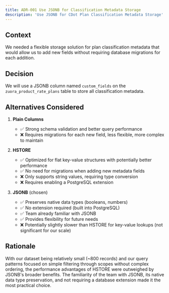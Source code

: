 ```yaml
---
title: ADR-001 Use JSONB for Classification Metadata Storage
description: 'Use JSONB for CDot Plan Classification Metadata Storage'
---
```


## Context

We needed a flexible storage solution for plan classification metadata that would allow us to add new fields without requiring database migrations for each addition.

## Decision

We will use a JSONB column named `custom_fields` on the `zuora_product_rate_plans` table to store all classification metadata.

## Alternatives Considered

1. **Plain Columns**
   - ✅ Strong schema validation and better query performance
   - ❌ Requires migrations for each new field, less flexible, more complex to maintain

2. **HSTORE**
   - ✅ Optimized for flat key-value structures with potentially better performance
   - ✅ No need for migrations when adding new metadata fields
   - ❌ Only supports string values, requiring type conversion
   - ❌ Requires enabling a PostgreSQL extension

3. **JSONB** (chosen)
   - ✅ Preserves native data types (booleans, numbers)
   - ✅ No extension required (built into PostgreSQL)
   - ✅ Team already familiar with JSONB
   - ✅ Provides flexibility for future needs
   - ❌ Potentially slightly slower than HSTORE for key-value lookups (not significant for our scale)

## Rationale

With our dataset being relatively small (~800 records) and our query patterns focused on simple filtering through scopes without complex ordering, the performance advantages of HSTORE were outweighed by JSONB's broader benefits. The familiarity of the team with JSONB, its native data type preservation, and not requiring a database extension made it the most practical choice.
